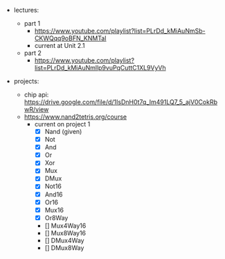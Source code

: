 - lectures:
	- part 1
		- https://www.youtube.com/playlist?list=PLrDd_kMiAuNmSb-CKWQqq9oBFN_KNMTaI
		- current at Unit 2.1
	- part 2
		- https://www.youtube.com/playlist?list=PLrDd_kMiAuNmllp9vuPqCuttC1XL9VyVh

- projects:
	- chip api: https://drive.google.com/file/d/1IsDnH0t7q_Im491LQ7_5_ajV0CokRbwR/view
	- https://www.nand2tetris.org/course
		- current on project 1
			- [x] Nand (given)
			- [x] Not
			- [x] And
			- [x] Or
			- [x] Xor
			- [x] Mux
			- [x] DMux
			- [x] Not16
			- [x] And16
			- [x] Or16
			- [x] Mux16
			- [x] Or8Way
			- [] Mux4Way16
			- [] Mux8Way16
			- [] DMux4Way
			- [] DMux8Way
